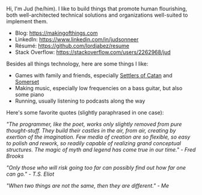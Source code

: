 Hi, I'm Jud (he/him). I like to build things that promote human flourishing, both well-architected technical solutions and organizations well-suited to implement them.

* Blog: https://makingofthings.com
* LinkedIn: https://www.linkedin.com/in/judsonneer
* Résumé: https://github.com/lordjabez/resume
* Stack Overflow: https://stackoverflow.com/users/2262968/jud

Besides all things technology, here are some things I like:

* Games with family and friends, especially [Settlers of Catan](https://www.catan.com/) and [Somerset](https://www.somersetgame.com/)
* Making music, especially low frequencies on a bass guitar, but also some piano
* Running, usually listening to podcasts along the way

Here's some favorite quotes (slightly paraphrased in one case):

_"The programmer, like the poet, works only slightly removed from pure thought-stuff. They build their castles in the air, from air, creating by exertion of the imagination. Few media of creation are so flexible, so easy to polish and rework, so readily capable of realizing grand conceptual structures. The magic of myth and legend has come true in our time." - Fred Brooks_

_"Only those who will risk going too far can possibly find out how far one can go." - T.S. Eliot_

_"When two things are not the same, then they are different." - Me_

